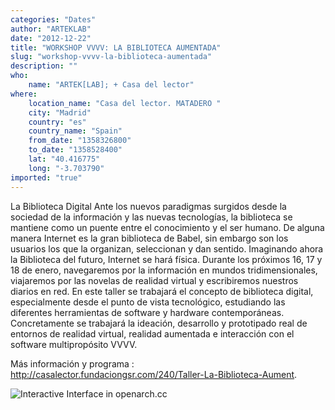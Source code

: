 ```yaml
---
categories: "Dates"
author: "ARTEKLAB"
date: "2012-12-22"
title: "WORKSHOP VVVV: LA BIBLIOTECA AUMENTADA"
slug: "workshop-vvvv-la-biblioteca-aumentada"
description: ""
who: 
    name: "ARTEK[LAB]; + Casa del lector"
where: 
    location_name: "Casa del lector. MATADERO "
    city: "Madrid"
    country: "es"
    country_name: "Spain"
    from_date: "1358326800"
    to_date: "1358528400"
    lat: "40.416775"
    long: "-3.703790"
imported: "true"
---
```



  La Biblioteca Digital
Ante los nuevos paradigmas surgidos desde la  sociedad de la información y las nuevas 
tecnologías, la biblioteca se mantiene como un puente entre el conocimiento y el ser humano.
De alguna manera Internet es la gran biblioteca de Babel, sin embargo son los usuarios 
los que la organizan, seleccionan y dan sentido. Imaginando ahora la Biblioteca del futuro, Internet se hará física.
Durante los próximos 16, 17 y 18 de enero, navegaremos por la información en mundos 
tridimensionales, 
viajaremos por las novelas de realidad virtual  y escribiremos nuestros diarios en red.
En este taller se trabajará el concepto de biblioteca digital, especialmente desde el punto 
de vista tecnológico, estudiando las diferentes herramientas de software y hardware contemporáneas. 
Concretamente se trabajará la ideación, desarrollo y prototipado real de entornos de realidad virtual, 
realidad aumentada e interacción con el software multipropósito VVVV.


Más información y programa : http://casalector.fundaciongsr.com/240/Taller-La-Biblioteca-Aument. 

![Interactive Interface in openarch.cc](interfaz1_625-1.jpeg) 

